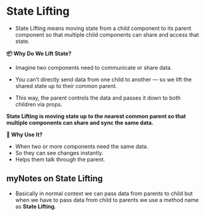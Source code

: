 

# State Lifting
- State Lifting means moving state from a child component to its parent component so that multiple child components can share and access that state.
  
  
**📦 Why Do We Lift State?**
- Imagine two components need to communicate or share data.
- You can’t directly send data from one child to another — so we lift the shared state up to their common parent.

- This way, the parent controls the data and passes it down to both children via props.

**State Lifting is moving state up to the nearest common parent so that multiple components can share and sync the same data.**

**🧠 Why Use It?**
- When two or more components need the same data.
- So they can see changes instantly.
- Helps them talk through the parent.

## myNotes on State Lifting 
- Basically in normal context we can pass data from parents to child but when we have to pass data from child to parents we use a method name as **State Lifting**.
